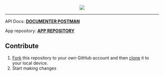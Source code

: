 <center>
<img src="https://i.imgur.com/BwKm56Q.png" />
</center>

---
API Docs: [**DOCUMENTER POSTMAN**](https://documenter.getpostman.com/view/5796243/SW11Xyyq)

App repository: [**APP REPOSITORY**](https://github.com/itsalb3rt/cloudcsv)

## Contribute

1. [Fork](https://help.github.com/articles/fork-a-repo/) this repository to your own GitHub account and then [clone](https://help.github.com/articles/cloning-a-repository/) it to your local device.
2. Start making changes